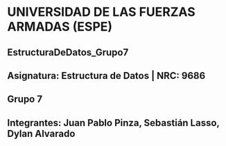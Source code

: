 # UNIVERSIDAD DE LAS FUERZAS ARMADAS (ESPE)
## EstructuraDeDatos_Grupo7
## Asignatura: Estructura de Datos | NRC: 9686
## Grupo 7
## Integrantes: Juan Pablo Pinza, Sebastián Lasso, Dylan Alvarado
